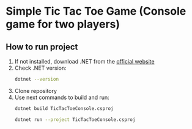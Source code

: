 ﻿# Simple Tic Tac Toe Game (Console game for two players)

## How to run project
1. If not installed, download .NET from the [official website](https://dotnet.microsoft.com/en-us/download)
2. Check .NET version:
   ```bash
   dotnet --version
   ```
3. Clone repository
4. Use next commands to build and run:
   ```bash
   dotnet build TicTacToeConsole.csproj
   ```
   ```bash
   dotnet run --project TicTacToeConsole.csproj
   ```
